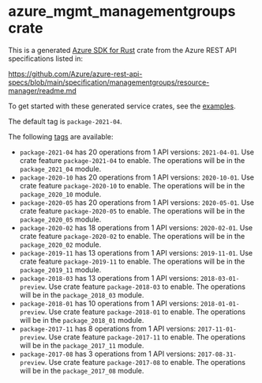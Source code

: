 # azure_mgmt_managementgroups crate

This is a generated [Azure SDK for Rust](https://github.com/Azure/azure-sdk-for-rust) crate from the Azure REST API specifications listed in:

https://github.com/Azure/azure-rest-api-specs/blob/main/specification/managementgroups/resource-manager/readme.md

To get started with these generated service crates, see the [examples](https://github.com/Azure/azure-sdk-for-rust/blob/main/services/README.md#examples).

The default tag is `package-2021-04`.

The following [tags](https://github.com/Azure/azure-sdk-for-rust/blob/main/services/tags.md) are available:

- `package-2021-04` has 20 operations from 1 API versions: `2021-04-01`. Use crate feature `package-2021-04` to enable. The operations will be in the `package_2021_04` module.
- `package-2020-10` has 20 operations from 1 API versions: `2020-10-01`. Use crate feature `package-2020-10` to enable. The operations will be in the `package_2020_10` module.
- `package-2020-05` has 20 operations from 1 API versions: `2020-05-01`. Use crate feature `package-2020-05` to enable. The operations will be in the `package_2020_05` module.
- `package-2020-02` has 18 operations from 1 API versions: `2020-02-01`. Use crate feature `package-2020-02` to enable. The operations will be in the `package_2020_02` module.
- `package-2019-11` has 13 operations from 1 API versions: `2019-11-01`. Use crate feature `package-2019-11` to enable. The operations will be in the `package_2019_11` module.
- `package-2018-03` has 13 operations from 1 API versions: `2018-03-01-preview`. Use crate feature `package-2018-03` to enable. The operations will be in the `package_2018_03` module.
- `package-2018-01` has 10 operations from 1 API versions: `2018-01-01-preview`. Use crate feature `package-2018-01` to enable. The operations will be in the `package_2018_01` module.
- `package-2017-11` has 8 operations from 1 API versions: `2017-11-01-preview`. Use crate feature `package-2017-11` to enable. The operations will be in the `package_2017_11` module.
- `package-2017-08` has 3 operations from 1 API versions: `2017-08-31-preview`. Use crate feature `package-2017-08` to enable. The operations will be in the `package_2017_08` module.